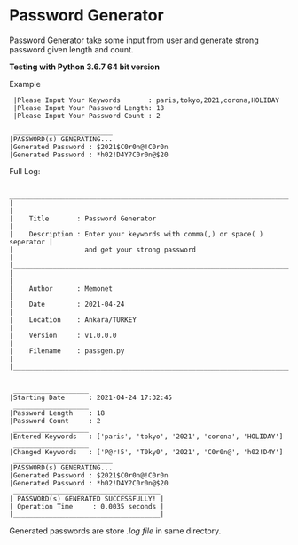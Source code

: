 # Password Generator
Password Generator take some input from user and generate strong password given length and count.

**Testing with Python 3.6.7 64 bit version**

Example

     |Please Input Your Keywords       : paris,tokyo,2021,corona,HOLIDAY
     |Please Input Your Password Length: 18
     |Please Input Your Password Count : 2

     _________________________
    |PASSWORD(s) GENERATING...
    |Generated Password : $2021$C0r0n@!C0r0n
    |Generated Password : *h02!D4Y?C0r0n@$20
    
Full Log:

     __________________________________________________________________________
    |                                                                          |
    |    Title       : Password Generator                                      |
    |    Description : Enter your keywords with comma(,) or space( ) seperator |
    |                  and get your strong password                            |
    |__________________________________________________________________________|
    |                                                                          |
    |    Author      : Memonet                                                 |
    |    Date        : 2021-04-24                                              |
    |    Location    : Ankara/TURKEY                                           |
    |    Version     : v1.0.0.0                                                |
    |    Filename    : passgen.py                                              |
    |__________________________________________________________________________|


     ___________________
    |Starting Date      : 2021-04-24 17:32:45
     ___________________
    |Password Length    : 18
    |Password Count     : 2
     ___________________
    |Entered Keywords   : ['paris', 'tokyo', '2021', 'corona', 'HOLIDAY']
     ___________________
    |Changed Keywords   : ['P@r!5', 'T0ky0', '2021', 'C0r0n@', 'h02!D4Y']
     _________________________
    |PASSWORD(s) GENERATING...
    |Generated Password : $2021$C0r0n@!C0r0n
    |Generated Password : *h02!D4Y?C0r0n@$20
     _____________________________________
    | PASSWORD(s) GENERATED SUCCESSFULLY! |
    | Operation Time     : 0.0035 seconds |
    |_____________________________________|

Generated passwords are store *.log file* in same directory.
